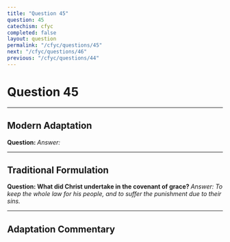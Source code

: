 ```yaml
---
title: "Question 45"
question: 45
catechism: cfyc
completed: false
layout: question
permalink: "/cfyc/questions/45"
next: "/cfyc/questions/46"
previous: "/cfyc/questions/44"
---
```

# Question 45
---
## Modern Adaptation
<strong>
    Question:
</strong>

<em>
    Answer:
</em>

---
## Traditional Formulation
<strong>
    Question: What did Christ undertake in the covenant of grace?
</strong>

<em>
    Answer: To keep the whole law for his people, and to suffer the punishment due to their sins.
</em>

---
## Adaptation Commentary
